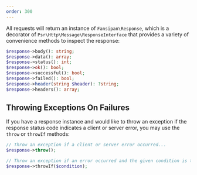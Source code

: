 ```yaml
---
order: 300
---
```


All requests will return an instance of `Fansipan\Response`, which is a decorator of `Psr\Http\Message\ResponseInterface` that provides a variety of convenience methods to inspect the response:

```php
$response->body(): string;
$response->data(): array;
$response->status(): int;
$response->ok(): bool;
$response->successful(): bool;
$response->failed(): bool;
$response->header(string $header): ?string;
$response->headers(): array;
```

## Throwing Exceptions On Failures

If you have a response instance and would like to throw an exception if the response status code indicates a client or server error, you may use the `throw` or `throwIf` methods:

```php
// Throw an exception if a client or server error occurred...
$response->throw();

// Throw an exception if an error occurred and the given condition is true...
$response->throwIf($condition);
```
